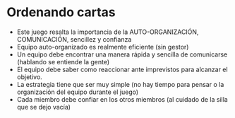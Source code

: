 Ordenando cartas
======
* Este juego resalta la importancia de la AUTO-ORGANIZACIÓN, COMUNICACIÓN, sencillez y confianza
* Equipo auto-organizado es realmente eficiente (sin gestor)
* Un equipo debe encontrar una manera rápida y sencilla de comunicarse (hablando se entiende la gente)
* El equipo debe saber como reaccionar ante imprevistos para alcanzar el objetivo.
* La estrategia tiene que ser muy simple (no hay tiempo para pensar o la organización del equipo durante el juego)
* Cada miembro debe confiar en los otros miembros (al cuidado de la silla que se dejo vacía)
